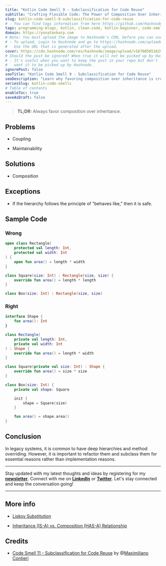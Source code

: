 ```yaml
---
title: "Kotlin Code Smell 9 - Subclassification for Code Reuse"
subtitle: "Crafting Flexible Code: The Power of Composition Over Inheritance"
slug: kotlin-code-smell-9-subclassification-for-code-reuse
# - You can find tags information from here https://github.com/Hashnode/support/blob/main/misc/tags.json
tags: programming-blogs, kotlin, clean-code, kotlin-beginner, code-smell-1
domain: https://yonatankarp.com
# Note: You must upload the image to Hashnode's CDN, before you can use it here.
# - To upload, Login to Hashnode and go to https://hashnode.com/uploader
#   Use the URL that is generated after the upload.
cover: https://cdn.hashnode.com/res/hashnode/image/upload/v1670058516294/akzymQD_J.jpeg
# Should the post be ignored? When true it will not be picked up by Hashnode.
# - It's useful when you want to keep the post in your repo but don't
#   want it to be picked up by Hashnode.
ignorePost: false
seoTitle: "Kotlin Code Smell 9 - Subclassification for Code Reuse"
seoDescription: "Learn why favoring composition over inheritance is crucial for code reuse. Refactor legacy systems for maintainability and reduced coupling."
seriesSlug: kotlin-code-smells
# Table of contents
enableToc: true
saveAsDraft: false
---
```


> **TL;DR:** Always favor composition over inheritance.

## Problems

* Coupling
    
* Maintainability
    

## Solutions

* Composition
    

## Exceptions

* If the hierarchy follows the principle of "behaves like," then it is safe.
    

## Sample Code

### Wrong

```kotlin
open class Rectangle(
    protected val length: Int,
    protected val width: Int
) {
    open fun area() = length * width
}

class Square(size: Int) : Rectangle(size, size) {
    override fun area() = length * length
}

class Box(size: Int) : Rectangle(size, size)
```

### Right

```kotlin
interface Shape {
    fun area(): Int
}

class Rectangle(
    private val length: Int,
    private val width: Int
) : Shape {
    override fun area() = length * width
}

class Square(private val size: Int) : Shape {
    override fun area() = size * size
}

class Box(size: Int) {
    private val shape: Square

    init {
        shape = Square(size)
    }

    fun area() = shape.area()
}
```

## Conclusion

In legacy systems, it is common to have deep hierarchies and method overriding. However, it is important to refactor them and subclass them for essential reasons rather than implementation reasons.

---

Stay updated with my latest thoughts and ideas by registering for my [**newsletter**](https://yonatankarp.com/newsletter). Connect with me on [**LinkedIn**](https://www.linkedin.com/in/yonatankarp/) or [**Twitter**](https://twitter.com/yonatan_karp). Let's stay connected and keep the conversation going!

---

## More info

* [Liskov Substitution](https://en.wikipedia.org/wiki/Liskov_substitution_principle)
    
* [Inheritance (IS-A) vs. Composition (HAS-A) Relationship](https://www.w3resource.com/java-tutorial/inheritance-composition-relationship.php)
    

## Credits

* [Code Smell 11 - Subclassification for Code Reuse](https://maximilianocontieri.com/code-smell-11-subclassification-for-code-reuse) by @[Maximiliano Contieri](@mcsee)
